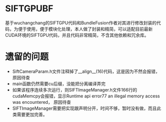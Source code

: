 # SIFTGPUBF
基于wuchangchang的SIFTGPU代码和BundleFusion作者对其进行修改封装的代码，为便于使用，便于模块化处理，本人做了封装和精简，可以适配目前最新CUDA环境的SIFTGPU代码，并且代码非常精简，不含其他依赖和冗余库。


# 遗留的问题
- SiftCameraParam.h文件注释掉了__align__(16)代码，这是因为不然会报错，原因待查
- main函数仍然需要cu后缀，没能把分离编译弄完
- 如果该程序连续多次运行，则SIFTImageManager.h文件166行的cudaMemcpy会报错，显示Runtime api error77 an illegal memory access was encountered， 原因待查
- SIFTImageManager需要把实现跟声明分开，时间不够，暂时没有做，而且此类需要更加完善。

